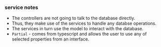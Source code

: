 ### service notes

- The controllers are not going to talk to the database directly. 
- Thus, they make use of the services to handle any databse operations. 
- The services in turn use the model to interact with the database.
- `Partial` - comes from typescript and allows the user to use any of selected properties from an interface.